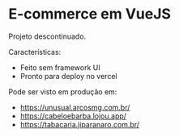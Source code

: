 E-commerce em VueJS
===================

Projeto descontinuado.

Características:
- Feito sem framework UI
- Pronto para deploy no vercel

Pode ser visto em produção em:
- https://unusual.arcosmg.com.br/
- https://cabeloebarba.lojou.app/
- https://tabacaria.jiparanaro.com.br/
